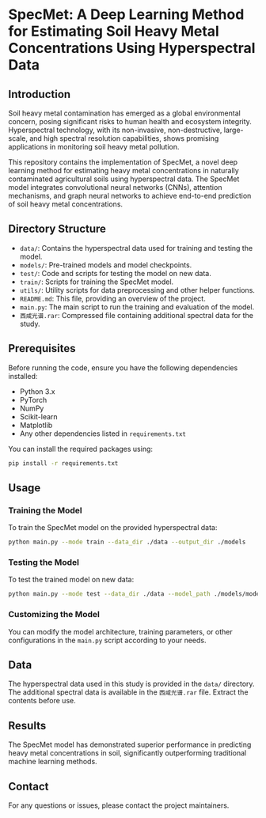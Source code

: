 

# SpecMet: A Deep Learning Method for Estimating Soil Heavy Metal Concentrations Using Hyperspectral Data

## Introduction

Soil heavy metal contamination has emerged as a global environmental concern, posing significant risks to human health and ecosystem integrity. Hyperspectral technology, with its non-invasive, non-destructive, large-scale, and high spectral resolution capabilities, shows promising applications in monitoring soil heavy metal pollution.

This repository contains the implementation of SpecMet, a novel deep learning method for estimating heavy metal concentrations in naturally contaminated agricultural soils using hyperspectral data. The SpecMet model integrates convolutional neural networks (CNNs), attention mechanisms, and graph neural networks to achieve end-to-end prediction of soil heavy metal concentrations.

## Directory Structure

- `data/`: Contains the hyperspectral data used for training and testing the model.
- `models/`: Pre-trained models and model checkpoints.
- `test/`: Code and scripts for testing the model on new data.
- `train/`: Scripts for training the SpecMet model.
- `utils/`: Utility scripts for data preprocessing and other helper functions.
- `README.md`: This file, providing an overview of the project.
- `main.py`: The main script to run the training and evaluation of the model.
- `西咸光谱.rar`: Compressed file containing additional spectral data for the study.

## Prerequisites

Before running the code, ensure you have the following dependencies installed:

- Python 3.x
- PyTorch
- NumPy
- Scikit-learn
- Matplotlib
- Any other dependencies listed in `requirements.txt`

You can install the required packages using:

```bash
pip install -r requirements.txt
```

## Usage

### Training the Model

To train the SpecMet model on the provided hyperspectral data:

```bash
python main.py --mode train --data_dir ./data --output_dir ./models
```

### Testing the Model

To test the trained model on new data:

```bash
python main.py --mode test --data_dir ./data --model_path ./models/model_checkpoint.pth
```

### Customizing the Model

You can modify the model architecture, training parameters, or other configurations in the `main.py` script according to your needs.

## Data

The hyperspectral data used in this study is provided in the `data/` directory. The additional spectral data is available in the `西咸光谱.rar` file. Extract the contents before use.

## Results

The SpecMet model has demonstrated superior performance in predicting heavy metal concentrations in soil, significantly outperforming traditional machine learning methods.

## Contact

For any questions or issues, please contact the project maintainers.

